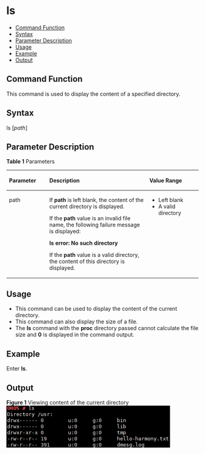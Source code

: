 # ls<a name="EN-US_TOPIC_0000001051451593"></a>

-   [Command Function](#section6538163771614)
-   [Syntax](#section45881743111616)
-   [Parameter Description](#section17528148171617)
-   [Usage](#section041212533166)
-   [Example](#section986105716167)
-   [Output](#section2036124918592)

## Command Function<a name="section6538163771614"></a>

This command is used to display the content of a specified directory.

## Syntax<a name="section45881743111616"></a>

ls \[_path_\]

## Parameter Description<a name="section17528148171617"></a>

**Table  1**  Parameters

<a name="table1244mcpsimp"></a>
<table><thead align="left"><tr id="row1250mcpsimp"><th class="cellrowborder" valign="top" width="21%" id="mcps1.2.4.1.1"><p id="p1252mcpsimp"><a name="p1252mcpsimp"></a><a name="p1252mcpsimp"></a><strong id="b85851402216"><a name="b85851402216"></a><a name="b85851402216"></a>Parameter</strong></p>
</th>
<th class="cellrowborder" valign="top" width="52%" id="mcps1.2.4.1.2"><p id="p1254mcpsimp"><a name="p1254mcpsimp"></a><a name="p1254mcpsimp"></a><strong id="b128175424215"><a name="b128175424215"></a><a name="b128175424215"></a>Description</strong></p>
</th>
<th class="cellrowborder" valign="top" width="27%" id="mcps1.2.4.1.3"><p id="p1256mcpsimp"><a name="p1256mcpsimp"></a><a name="p1256mcpsimp"></a><strong id="b184580431629"><a name="b184580431629"></a><a name="b184580431629"></a>Value Range</strong></p>
</th>
</tr>
</thead>
<tbody><tr id="row1257mcpsimp"><td class="cellrowborder" valign="top" width="21%" headers="mcps1.2.4.1.1 "><p id="p1259mcpsimp"><a name="p1259mcpsimp"></a><a name="p1259mcpsimp"></a>path</p>
</td>
<td class="cellrowborder" valign="top" width="52%" headers="mcps1.2.4.1.2 "><p id="p1261mcpsimp"><a name="p1261mcpsimp"></a><a name="p1261mcpsimp"></a>If <strong id="b115515262034"><a name="b115515262034"></a><a name="b115515262034"></a>path</strong> is left blank, the content of the current directory is displayed.</p>
<p id="p1262mcpsimp"><a name="p1262mcpsimp"></a><a name="p1262mcpsimp"></a>If the <strong id="b9593204114312"><a name="b9593204114312"></a><a name="b9593204114312"></a>path</strong> value is an invalid file name, the following failure message is displayed:</p>
<p id="p1263mcpsimp"><a name="p1263mcpsimp"></a><a name="p1263mcpsimp"></a><strong id="b19604131716416"><a name="b19604131716416"></a><a name="b19604131716416"></a>ls error: No such directory</strong></p>
<p id="p1264mcpsimp"><a name="p1264mcpsimp"></a><a name="p1264mcpsimp"></a>If the <strong id="b615314272412"><a name="b615314272412"></a><a name="b615314272412"></a>path</strong> value is a valid directory, the content of this directory is displayed.</p>
</td>
<td class="cellrowborder" valign="top" width="27%" headers="mcps1.2.4.1.3 "><a name="ul103920301451"></a><a name="ul103920301451"></a><ul id="ul103920301451"><li>Left blank</li><li>A valid directory</li></ul>
</td>
</tr>
</tbody>
</table>

## Usage<a name="section041212533166"></a>

-   This command can be used to display the content of the current directory.
-   This command can also display the size of a file.
-   The  **ls**  command with the  **proc**  directory passed cannot calculate the file size and  **0**  is displayed in the command output.

## Example<a name="section986105716167"></a>

Enter  **ls**.

## Output<a name="section2036124918592"></a>

**Figure  1**  Viewing content of the current directory<a name="fig17933775508"></a>  
![](figure/viewing-content-of-the-current-directory.png "viewing-content-of-the-current-directory")

